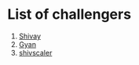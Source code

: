 # List of challengers
1. [Shivay](https://github.com/shivaylamba)
2. [Gyan](https://github.com/Gyanthakur)
2. [shivscaler](http://github.com/shivscaler)

